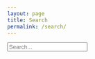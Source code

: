 ```yaml
---
layout: page
title: Search
permalink: /search/
---
```


<div id="search-container">
  <input type="text" id="search-input" placeholder="Search...">
  <ul id="results-container"></ul>
</div>

<script src="https://unpkg.com/simple-jekyll-search@1.10.0/dest/simple-jekyll-search.min.js"></script>
<script>
  var sjs = SimpleJekyllSearch({
    searchInput: document.getElementById('search-input'),
    resultsContainer: document.getElementById('results-container'),
    json: '{{ "/search.json" | relative_url }}',
    searchResultTemplate: '<li><a href="{url}">{title}</a><span class="search-meta">{date}</span></li>',
    noResultsText: 'No results found',
    limit: 10,
    fuzzy: false
  });
</script>
